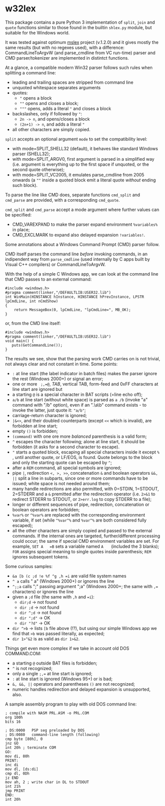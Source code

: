 w32lex
======

This package contains a pure Python 3 implementation of `split`, `join` and
`quote` functions similar to those found in the builtin `shlex.py` module, but
suitable for the Windows world.

It was tested against optimum [mslex](https://github.com/smoofra/mslex) project (v.1.2.0) and it
gives mostly the same results (but with no regexes used), with a difference: CommandLineToArgvW
(and parse_cmdline from VC run-time) parser and CMD parser/tokenizer are implemented in
distintct functions.

At a glance, a compatible modern Win32 parser follows such rules when splitting a command line:
- leading and trailing spaces are stripped from command line
- unquoted whitespace separates arguments
- quotes:
  * `"` opens a block
  * `""` opens and closes a block;
  * `"""` opens, adds a literal `"` and closes a block
- backslashes, only if followed by `"`:
  * `2n -> n`, and opens/closes a block
  * `(2n+1) -> n`, and adds a literal `"`
- all other characters are simply copied.

`split` accepts an optional argument `mode` to set the compatibility level:
- with mode=SPLIT_SHELL32 (default), it behaves like standard Windows parser (SHELL32);
- with mode=SPLIT_ARGV0, first argument is parsed in a simplified way (i.e. argument is
everything up to the first space if unquoted, or the second quote otherwise);
- with mode=SPLIT_VC2005, it emulates parse_cmdline from 2005 onwards (a `""` inside a
quoted block emit a literal quote _without_ ending such block).

To parse the line like CMD does, separate functions `cmd_split` and
`cmd_parse` are provided, with a corresponding `cmd_quote`.

`cmd_split` and `cmd_parse` accept a mode argument where further values can be
specified:
- CMD_VAREXPAND to make the parser expand environment `%variables%` in place;
- CMD_EXCLMARK to expand also delayed expansion `!variables!`.

Some annotations about a Windows Command Prompt (CMD) parser follow.

CMD itself parses the command line _before_ invoking commands, in an indipendent
way from `parse_cmdline` (used internally by C apps built by Visual C++
compilers) or CommandLineToArgvW.

With the help of a simple C Windows app, we can look at the command line that 
CMD passes to an external command:
```
#include <windows.h>
#pragma comment(linker,"/DEFAULTLIB:USER32.lib")
int WinMain(HINSTANCE hInstance, HINSTANCE hPrevInstance, LPSTR lpCmdLine, int nCmdShow)
{
    return MessageBox(0, lpCmdLine, "lpCmdLine=", MB_OK);
}
```
or, from the CMD line itself:
```
#include <windows.h>
#pragma comment(linker,"/DEFAULTLIB:USER32.lib")
void main() {
   puts(GetCommandLine());
}
```

The results we see, show that the parsing work CMD carries on is not trivial,
not always clear and not constant in time. Some points:

- `:` at line start (the label indicator in batch files) makes the parser ignore
the rest (Windows 2000+) or signal an error;
- one or more ` ;,=@`,  _TAB_, vertical TAB, form-feed and 0xFF characters at
line start are ignored but
- a starting `@` is a special character in BAT scripts (=line echo off);
- `a/b` at line start (without white space) is parsed as `a /b` (invoke "a"
command with "/b" option), even if an ".\a\b" command exists - to invoke the
latter, just quote it: `"a/b"`;
- carriage-return character is ignored;
- `|&<>`, and their doubled counterparts (except `<<` which is invalid), are
forbidden at line start;
- empty `()` is forbidden;
- `(command)` with one ore more _balanced_ parenthesis is a valid form;
- `^` escapes the character following; alone at line start, it should be
forbidden (it asks for a second character to escape).
- `"` starts a quoted block, escaping all special characters inside it except
`%` , until another quote, or LF/EOS, is found. Quote belongs to the block
and only the starting quote can be escaped by `^`;
- after a `REM` command, all special symbols are ignored;
- pipe `|`, redirection `<, >, >>`, concatenation `&` and boolean operators `&&, ||`
split a line in subparts, since one or more commands have to be issued; white space
is not needed around them;
- many handle redirections are also permitted, with 0=STDIN, 1=STDOUT, 2=STDERR and
a `&` premitted after the redirection operator (i.e. `2>&1` to redirect STDERR
to STDOUT, or `2>err.log` to copy STDERR to a file);
- longer or different sequences of pipe, redirection, concatenation or boolean
operators are forbidden;
- `%var%` or `^%var%` are replaced with the corresponding environment variable,
if set (while `^%var^%` and `%var^%` are both considered fully escaped);
- all the other characters are simply copied and passed to the external
commands. If the internal ones are targeted, further/different processing could
occur; the same if special CMD environment variables are set. For example,
`SET A   =B` sets a variable named `A   ` (included the 3 blanks); `FOR` assigns
special meaning to single quotes inside parenthesis; `REM` ignores subsequent
tokens.
  

Some curious samples:
- `&a [b (c ;d !e %f ^g ,h =i` are valid file system names
- `^ a` calls " a" (Windows 2000+) or ignores the line
- `^;;a` calls ";" passing argument ";a" (Windows 2000+; the same with `,=` characters) or ignores the line
- given a `;d` file (the same with `,h` and `=i`):
  * `dir;d` -> not found
  * `dir ;d`  -> not found
  * `dir ^;d` -> not found
  * `dir ";d"` -> OK
  * `dir "?d"` -> OK
- `dir ^>b` -> lists `[b` file above (!?), but using our simple Windows app we
find that `>b` was passed literally, as expected;
- `dir 1>^&2` is as valid as `dir 1>&2`.

Things get even more complex if we take in account old DOS COMMAND.COM:
- a starting `@` outside BAT files is forbidden;
- `^` is not recognized;
- only a single `;,=` at line start is ignored;
- `:` at line start is ignored (Windows 95+) or is bad;
- `&, &&, ||` operators and parentheses `()` are not recognized;
- numeric handles redirection and delayed expansion is unsupported, also.

A sample assembly program to play with old DOS command line:
```
; compile with NASM PRL.ASM -o PRL.COM
org 100h
bits 16

; DS:0000   PSP seg preloaded by DOS
; DS:0080   command-line length (following)
cmp byte [80h], 0
jnz GO
int 20h ; terminate COM
GO:
mov di, 80h
PRINT:
inc di
mov dl, [ds:di]
cmp dl, 0Dh
jz END
mov ah, 2 ; write char in DL to STDOUT
int 21h
jmp PRINT
END:
int 20h
```

